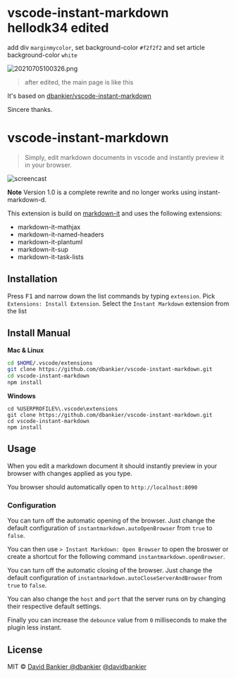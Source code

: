 # vscode-instant-markdown hellodk34 edited

add div `marginmycolor`, set background-color `#f2f2f2` and set article background-color `white`

![20210705100326.png](https://cdn.jsdelivr.net/gh/hellodk34/image@main/img/20210705100326.png)
> after edited, the main page is like this

It's based on [dbankier/vscode-instant-markdown](https://github.com/dbankier/vscode-instant-markdown)

Sincere thanks.

# vscode-instant-markdown

> Simply, edit markdown documents in vscode and instantly preview it in your browser.

![screencast](./vscode-instant-markdown.gif)

**Note** Version 1.0 is a complete rewrite and no longer works using instant-markdown-d.

This extension is build on [markdown-it](https://github.com/markdown-it/markdown-it) and uses the following extensions:

* markdown-it-mathjax
* markdown-it-named-headers
* markdown-it-plantuml
* markdown-it-sup
* markdown-it-task-lists


## Installation

Press <kbd>F1</kbd> and narrow down the list commands by typing `extension`. Pick `Extensions: Install Extension`.
Select the `Instant Markdown` extension from the list

## Install Manual

**Mac & Linux**
```sh
cd $HOME/.vscode/extensions
git clone https://github.com/dbankier/vscode-instant-markdown.git
cd vscode-instant-markdown
npm install
```

**Windows**
```
cd %USERPROFILE%\.vscode\extensions
git clone https://github.com/dbankier/vscode-instant-markdown.git
cd vscode-instant-markdown
npm install
```

## Usage

When you edit a markdown document it should instantly preview in your browser with changes applied as you type.

You browser should automatically open to `http://localhost:8090`

### Configuration

You can turn off the automatic opening of the browser. Just change the default configuration of `instantmarkdown.autoOpenBrowser` from `true` to `false`.

You can then use `> Instant Markdown: Open Browser` to open the broswer or create a shortcut for the following command `instantmarkdown.openBrowser`.

You can turn off the automatic closing of the browser. Just change the default configuration of `instantmarkdown.autoCloseServerAndBrowser` from `true` to `false`.

You can also change the `host` and `port` that the server runs on by changing their respective default settings.

Finally you can increase the `debounce` value from `0` milliseconds to make the plugin less instant.


## License

MIT © [David Bankier @dbankier](https://github.com/dbankier)
[@davidbankier](https://twitter.com/davidbankier)
